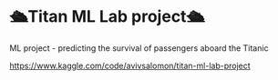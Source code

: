 # 🛳️Titan ML Lab project🛳️
ML project - predicting the survival of passengers aboard the Titanic

https://www.kaggle.com/code/avivsalomon/titan-ml-lab-project
